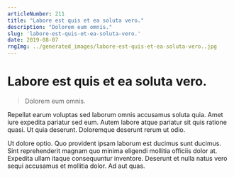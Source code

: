 ```yaml
---
articleNumber: 211
title: "Labore est quis et ea soluta vero."
description: "Dolorem eum omnis."
slug: 'labore-est-quis-et-ea-soluta-vero.'
date: 2019-08-07
rngImg: ../generated_images/labore-est-quis-et-ea-soluta-vero..jpg
---
```


# Labore est quis et ea soluta vero.

> Dolorem eum omnis.

Repellat earum voluptas sed laborum omnis accusamus soluta quia. Amet iure expedita pariatur sed eum. Autem labore atque pariatur sit quis ratione quasi. Ut quia deserunt. Doloremque deserunt rerum ut odio.
 Ut dolore optio. Quo provident ipsam laborum est ducimus sunt ducimus. Sint reprehenderit magnam quo minima eligendi mollitia officiis dolor at. Expedita ullam itaque consequuntur inventore. Deserunt et nulla natus vero sequi accusamus et mollitia dolor. Ad aut quas.
